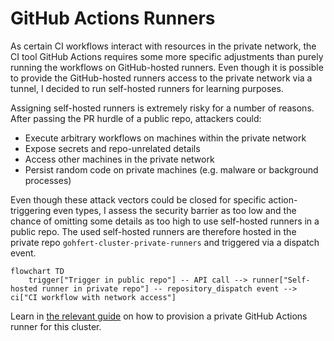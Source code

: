 # GitHub Actions Runners

As certain CI workflows interact with resources in the private network, the CI tool GitHub Actions requires some more
specific adjustments than purely running the workflows on GitHub-hosted runners. Even though it is possible to provide
the GitHub-hosted runners access to the private network via a tunnel, I decided to run self-hosted runners for learning
purposes.

Assigning self-hosted runners is extremely risky for a number of reasons. After passing the PR hurdle of a public repo,
attackers could:

* Execute arbitrary workflows on machines within the private network
* Expose secrets and repo-unrelated details
* Access other machines in the private network
* Persist random code on private machines (e.g. malware or background processes)

Even though these attack vectors could be closed for specific action-triggering even types, I assess the security
barrier as too low and the chance of omitting some details as too high to use self-hosted runners in a public repo. The
used self-hosted runners are therefore hosted in the private repo `gohfert-cluster-private-runners` and triggered via a
dispatch event.

```mermaid
flowchart TD
    trigger["Trigger in public repo"] -- API call --> runner["Self-hosted runner in private repo"] -- repository_dispatch event --> ci["CI workflow with network access"]
```

Learn in [the relevant guide](../guides/deploy-private-gha-runners.md) on how to provision a private GitHub Actions
runner for this cluster.
